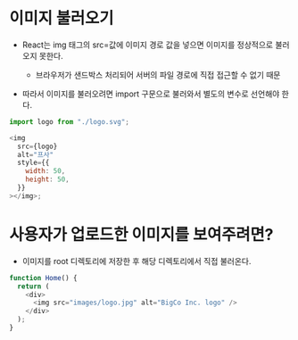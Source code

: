 # 이미지 불러오기

- React는 img 태그의 src=값에 이미지 경로 값을 넣으면 이미지를 정상적으로 불러오지 못한다.

  - 브라우저가 샌드박스 처리되어 서버의 파일 경로에 직접 접근할 수 없기 때문

- 따라서 이미지를 불러오려면 import 구문으로 불러와서 별도의 변수로 선언해야 한다.

```js
import logo from "./logo.svg";

<img
  src={logo}
  alt="프사"
  style={{
    width: 50,
    height: 50,
  }}
></img>;
```

# 사용자가 업로드한 이미지를 보여주려면?

- 이미지를 root 디렉토리에 저장한 후 해당 디렉토리에서 직접 불러온다.

```js
function Home() {
  return (
    <div>
      <img src="images/logo.jpg" alt="BigCo Inc. logo" />
    </div>
  );
}
```
